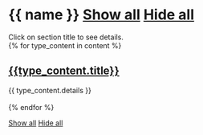 <h1>{{ name }}
<a class="btn btn-sm btn-primary" role="button" href='javascript:;' onclick="$('.collapse').collapse('show')">Show all</a>
<a class="btn btn-sm btn-primary" role="button" href='javascript:;' onclick="$('.collapse').collapse('hide')">Hide all</a>
</h1>
Click on section title to see details.

<br>
{% for type_content in content %}

<h2>
<a data-toggle="collapse" href="#{{type_content.title_id}}" aria-expanded="false" aria-controls="#{{type_content.title_id}}">
<i class="fa fa-chevron-right"></i>
<i class="fa fa-chevron-down"></i>
{{type_content.title}}
</a>
</h2>

<div id="{{type_content.title_id}}" class="collapse">
{{ type_content.details }}
</div>
<br>
{% endfor %}

<a class="btn btn-sm btn-primary" role="button" href='javascript:;' onclick="$('.collapse').collapse('show')">Show all</a>
<a class="btn btn-sm btn-primary" role="button" href='javascript:;' onclick="$('.collapse').collapse('hide')">Hide all</a>
